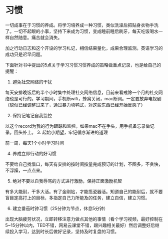 # 习惯

一切成事在于习惯的养成。将学习培养成一种习惯，类似洗澡后把贴身衣物手洗了。一切不起眼的小事，坚持下来成为习惯，变成睡前睡后刷牙，每天吃饭喝水一样自然随意。痛苦就会消失。

加之行动日志和这个开设的学习札记，相信结果量化，成果合理监测。英语学习的成功只是迟早问题。

下面针对书中提出的5点关于学习习惯习惯养成的策略做重点记录，也是给自己的提醒：

1. 避免社交网络的干扰

 每天安排晚饭后的半个小时集中处理社交网络信息，目前来看戒除一个月的社交网络也是可行的。学习期间，手机断wifi，蜂窝关闭，mac断网。一定要放弃电视剧（貌似已经调整过来了，通过暴力填鸭式，对这些东西已经开始反感了）

2. 保持记笔记自我监控

 以这个record为我的行为跟踪和监控。如果mac不在手头，用手机备忘录做记录。回头补上。
3. 起始小期望，牢记循序渐进的道理

 前一周，每天1个小时学习时间

4. 养成立即行动的好习惯

 不要给自己找借口，每天有安排的按时间按量完成预订的计划，不图多，不贪快，不浮躁，一点点来。

5. 绝对不要以自我辱骂的方式进行激励，保持正面激励机智

 有多大能耐，干多大活。有了金刚钻，才能揽瓷器活。知道自己的能耐后，就不要盲目定高打上的目标，多指定自己力所能及的任务，建立自信，建立习惯。

6. 建立番茄时钟习惯（25分钟为节点，休息5分钟）

 出现大脑疲劳状况，立即转移注意力做点其他的事情（看个学习视频，最好控制在5~15分钟以内，TED不错，网易云课堂不错，跟兴趣相关最好）然后调整好后继续投入学习，达到时长后做好记录，坚持及时复盘的习惯。


